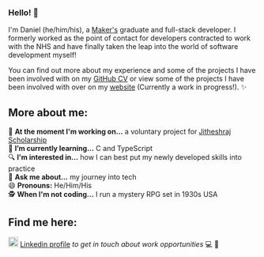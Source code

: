 ### Hello! 👋

I'm Daniel (he/him/his), a [Maker's](https://makers.tech/) graduate and full-stack developer. I formerly worked as the point of contact for developers contracted to work with the NHS and have finally taken the leap into the world of software development myself! 

You can find out more about my experience and some of the projects I have been involved with on my [GitHub CV](https://github.com/Legal-Dan/CV) or view some of the projects I have been involved with over on my [website](https://danielclements.netlify.app/) (Currently a work in progress!). ✨


## More about me: 

🔭  **At the moment I'm working on...** a voluntary project for [Jitheshraj Scholarship](https://www.jrscholarship.org/)   
🌱  **I’m currently learning...** C and TypeScript  
🔍  **I'm interested in...** how I can best put my newly developed skills into practice  
💬  **Ask me about...** my journey into tech  
😄  **Pronouns:** He/Him/His  
:detective:  **When I'm not coding...** I run a mystery RPG set in 1930s USA  
 

## Find me here:

<img src="https://user-images.githubusercontent.com/84837127/141996502-89c83b46-ba11-4adb-b1a3-baa63d3d4daf.png" width="20" height="20"> [Linkedin profile](https://www.linkedin.com/in/daniel-clements-10878ba8/) *to get in touch about work opportunities* 💻 💼
